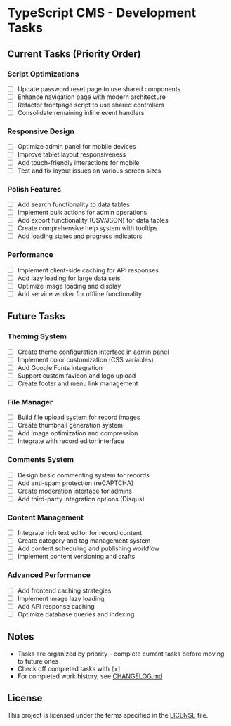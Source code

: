 # TypeScript CMS - Development Tasks

## Current Tasks (Priority Order)

### Script Optimizations
- [ ] Update password reset page to use shared components
- [ ] Enhance navigation page with modern architecture  
- [ ] Refactor frontpage script to use shared controllers
- [ ] Consolidate remaining inline event handlers

### Responsive Design
- [ ] Optimize admin panel for mobile devices
- [ ] Improve tablet layout responsiveness
- [ ] Add touch-friendly interactions for mobile
- [ ] Test and fix layout issues on various screen sizes

### Polish Features
- [ ] Add search functionality to data tables
- [ ] Implement bulk actions for admin operations
- [ ] Add export functionality (CSV/JSON) for data tables
- [ ] Create comprehensive help system with tooltips
- [ ] Add loading states and progress indicators

### Performance
- [ ] Implement client-side caching for API responses
- [ ] Add lazy loading for large data sets
- [ ] Optimize image loading and display
- [ ] Add service worker for offline functionality

## Future Tasks

### Theming System
- [ ] Create theme configuration interface in admin panel
- [ ] Implement color customization (CSS variables)
- [ ] Add Google Fonts integration
- [ ] Support custom favicon and logo upload
- [ ] Create footer and menu link management

### File Manager
- [ ] Build file upload system for record images
- [ ] Create thumbnail generation system
- [ ] Add image optimization and compression
- [ ] Integrate with record editor interface

### Comments System
- [ ] Design basic commenting system for records
- [ ] Add anti-spam protection (reCAPTCHA)
- [ ] Create moderation interface for admins
- [ ] Add third-party integration options (Disqus)

### Content Management
- [ ] Integrate rich text editor for record content
- [ ] Create category and tag management system
- [ ] Add content scheduling and publishing workflow
- [ ] Implement content versioning and drafts

### Advanced Performance
- [ ] Add frontend caching strategies
- [ ] Implement image lazy loading
- [ ] Add API response caching
- [ ] Optimize database queries and indexing
## Notes

- Tasks are organized by priority - complete current tasks before moving to future ones
- Check off completed tasks with `[x]` 
- For completed work history, see [CHANGELOG.md](CHANGELOG.md)

## License

This project is licensed under the terms specified in the [LICENSE](LICENSE) file.
